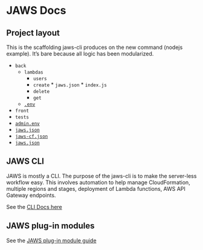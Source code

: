 # JAWS Docs

## Project layout

This is the scaffolding jaws-cli produces on the new command (nodejs example).  It’s bare because all logic has been modularized.

* `back`
  *  `lambdas`
     *  `users`
       *  `create`
         *  `jaws.json`
         *  `index.js`
       *  `delete`
       *  `get`
  *  [`.env`](./commands.md#env)
* `front`
* `tests`
* [`admin.env`](./admin-env.md)
* [`jaws.json`](./jaws-json.md)
* [`jaws-cf.json`](./jaws-cf-json.md)
* [`jaws.json`](./jaws-json.md)

## JAWS CLI

JAWS is mostly a CLI.  The purpose of the jaws-cli is to make the server-less workflow easy.  This involves automation to help manage CloudFormation, multiple regions and stages, deployment of Lambda functions, AWS API Gateway endpoints.

See the [CLI Docs here](./commands.md)

## JAWS plug-in modules

See the [JAWS plug-in module guide](./plugin-module-guide.md)
